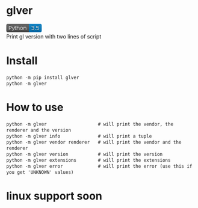 # glver

![Python 3.5](https://raw.githubusercontent.com/cprogrammer1994/glver/master/Badges/Python35.png)<br>
Print gl version with two lines of script

# Install

```
python -m pip install glver
python -m glver
```

# How to use

```
python -m glver                   # will print the vendor, the renderer and the version
python -m glver info              # will print a tuple
python -m glver vendor renderer   # will print the vendor and the renderer
python -m glver version           # will print the version
python -m glver extensions        # will print the extensions
python -m glver error             # will print the error (use this if you get 'UNKNOWN' values)
```

# linux support soon
